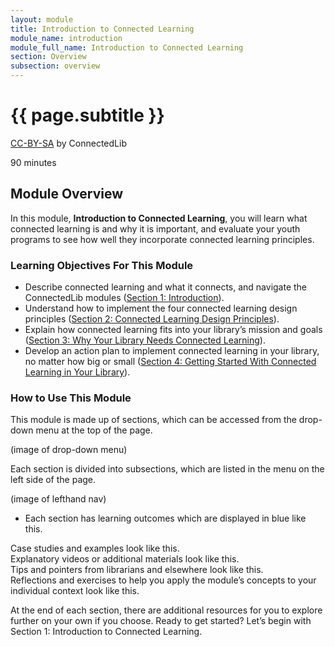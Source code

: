 ```yaml
---
layout: module
title: Introduction to Connected Learning
module_name: introduction
module_full_name: Introduction to Connected Learning
section: Overview
subsection: overview
---
```


# {{ page.subtitle }}

<p class="made-by"><a href="https://creativecommons.org/licenses/by-sa/4.0">CC-BY-SA</a> by ConnectedLib</p>

<p class="time">90 minutes</p>

## Module Overview

<p class="summary">In this module, <b>Introduction to Connected Learning</b>, you will learn what connected learning is and why it is important, and evaluate your youth programs to see how well they incorporate connected learning principles.</p>


### Learning Objectives For This Module

<ul class="fancy">
	<li>Describe connected learning and what it connects, and navigate the ConnectedLib modules (<a href="{{site.url}}{{site.baseurl}}/introduction/section-1/">Section 1: Introduction</a>).</li>
	<li>Understand how to implement the four connected learning design principles (<a href="{{site.url}}{{site.baseurl}}/introduction/section-2/">Section 2: Connected Learning Design Principles</a>).</li>
	<li>Explain how connected learning fits into your library’s mission and goals (<a href="{{site.url}}{{site.baseurl}}/introduction/section-3/">Section 3: Why Your Library Needs Connected Learning</a>).</li>
	<li>Develop an action plan to implement connected learning in your library, no matter how big or small (<a href="{{site.url}}{{site.baseurl}}/introduction/section-4/">Section 4: Getting Started With Connected Learning in Your Library</a>).</li>
</ul>

### How to Use This Module

This module is made up of sections, which can be accessed from the drop-down menu at the top of the page.

(image of drop-down menu)

Each section is divided into subsections, which are listed in the menu on the left side of the page. 

(image of lefthand nav)

<ul class="fancy">
	<li>Each section has learning outcomes which are displayed in blue like this.</li>
</ul>

<div class="case_study_box">Case studies and examples look like this.</div>

<div class="explanatory">Explanatory videos or additional materials look like this.</div> 

<div class="tips">Tips and pointers from librarians and elsewhere look like this.</div>

<div class="reflection">Reflections and exercises to help you apply the module’s concepts to your individual context look like this.</div> 

At the end of each section, there are additional resources for you to explore further on your own if you choose.
Ready to get started? Let’s begin with Section 1: Introduction to Connected Learning.
